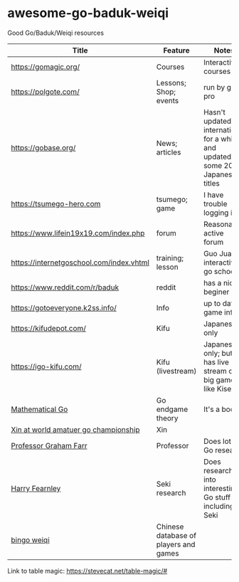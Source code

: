 # awesome-go-baduk-weiqi
Good Go/Baduk/Weiqi resources 

| Title                                                                                                   | Feature                               | Notes                                                                            | Active   |
| ------------------------------------------                                                              | -----------------------               | -------------------------------------------------------------------------------- | -------- |
| https://gomagic.org/                                                                                    | Courses                               | Interactive courses                                                              |          |
| https://polgote.com/                                                                                    | Lessons; Shop; events                 | run by go pro                                                                    |          |
| https://gobase.org/                                                                                     | News; articles                        | Hasn't updated internationsl for a while and updated some 2020 Japanese titles   | No       |
| https://tsumego-hero.com                                                                                | tsumego; game                         | I have trouble logging in                                                        |          |
| https://www.lifein19x19.com/index.php                                                                   | forum                                 | Reasonably active forum                                                          |          |
| https://internetgoschool.com/index.vhtml                                                                | training; lesson                      | Guo Juan's interactive go school                                                 |          |
| https://www.reddit.com/r/baduk                                                                          | reddit                                | has a nice beginer link                                                          |          |
| https://gotoeveryone.k2ss.info/                                                                         | Info                                  | up to date game info                                                             | Yes      |
| https://kifudepot.com/                                                                                  | Kifu                                  | Japanese only                                                                    | Yes      |
| https://igo-kifu.com/                                                                                   | Kifu (livestream)                     | Japanese only; but has live stream of big games like Kisei                       | Yes      |
| [Mathematical Go](https://www.youtube.com/watch?list=PL329A9A14A4F7D8E7&v=rNvP6a8sTnI&feature=youtu.be) | Go endgame theory                     | It's a book                                                                      | NA       |
| [Xin at world amatuer go championship](https://www.youtube.com/watch?v=F8MCjk9kC0M&t=22573s)            | Xin                                   |                                                                                  | NA       |
| [Professor Graham Farr](https://research.monash.edu/en/persons/graham-farr)                             | Professor                             | Does lots of Go research                                                         |          |
| [Harry Fearnley](http://harryfearnley.com/)                                                             | Seki research                         | Does research into interesting Go stuff including Seki                           | Yes      |
| [bingo weiqi](http://bingoweiqi.com/pwdo/current_titles.php)                                            | Chinese database of players and games |                                                                                  |          |


Link to table magic: https://stevecat.net/table-magic/#
